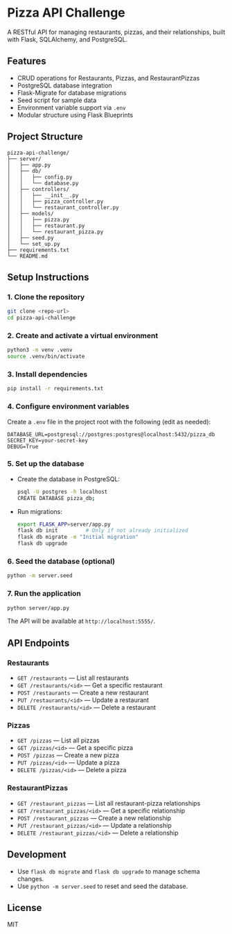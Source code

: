 # Pizza API Challenge

A RESTful API for managing restaurants, pizzas, and their relationships, built with Flask, SQLAlchemy, and PostgreSQL.

## Features

- CRUD operations for Restaurants, Pizzas, and RestaurantPizzas
- PostgreSQL database integration
- Flask-Migrate for database migrations
- Seed script for sample data
- Environment variable support via `.env`
- Modular structure using Flask Blueprints

## Project Structure

```
pizza-api-challenge/
├── server/
│   ├── app.py
│   ├── db/
│   │   ├── config.py
│   │   └── database.py
│   ├── controllers/
│   │   ├── __init__.py
│   │   ├── pizza_controller.py
│   │   └── restaurant_controller.py
│   ├── models/
│   │   ├── pizza.py
│   │   ├── restaurant.py
│   │   └── restaurant_pizza.py
│   ├── seed.py
│   └── set_up.py
├── requirements.txt
└── README.md
```

## Setup Instructions

### 1. Clone the repository

```sh
git clone <repo-url>
cd pizza-api-challenge
```

### 2. Create and activate a virtual environment

```sh
python3 -m venv .venv
source .venv/bin/activate
```

### 3. Install dependencies

```sh
pip install -r requirements.txt
```

### 4. Configure environment variables

Create a `.env` file in the project root with the following (edit as needed):

```
DATABASE_URL=postgresql://postgres:postgres@localhost:5432/pizza_db
SECRET_KEY=your-secret-key
DEBUG=True
```

### 5. Set up the database

- Create the database in PostgreSQL:
  ```sh
  psql -U postgres -h localhost
  CREATE DATABASE pizza_db;
  ```

- Run migrations:
  ```sh
  export FLASK_APP=server/app.py
  flask db init         # Only if not already initialized
  flask db migrate -m "Initial migration"
  flask db upgrade
  ```

### 6. Seed the database (optional)

```sh
python -m server.seed
```

### 7. Run the application

```sh
python server/app.py
```

The API will be available at `http://localhost:5555/`.

## API Endpoints

### Restaurants

- `GET /restaurants` — List all restaurants
- `GET /restaurants/<id>` — Get a specific restaurant
- `POST /restaurants` — Create a new restaurant
- `PUT /restaurants/<id>` — Update a restaurant
- `DELETE /restaurants/<id>` — Delete a restaurant

### Pizzas

- `GET /pizzas` — List all pizzas
- `GET /pizzas/<id>` — Get a specific pizza
- `POST /pizzas` — Create a new pizza
- `PUT /pizzas/<id>` — Update a pizza
- `DELETE /pizzas/<id>` — Delete a pizza

### RestaurantPizzas

- `GET /restaurant_pizzas` — List all restaurant-pizza relationships
- `GET /restaurant_pizzas/<id>` — Get a specific relationship
- `POST /restaurant_pizzas` — Create a new relationship
- `PUT /restaurant_pizzas/<id>` — Update a relationship
- `DELETE /restaurant_pizzas/<id>` — Delete a relationship

## Development

- Use `flask db migrate` and `flask db upgrade` to manage schema changes.
- Use `python -m server.seed` to reset and seed the database.

## License

MIT
